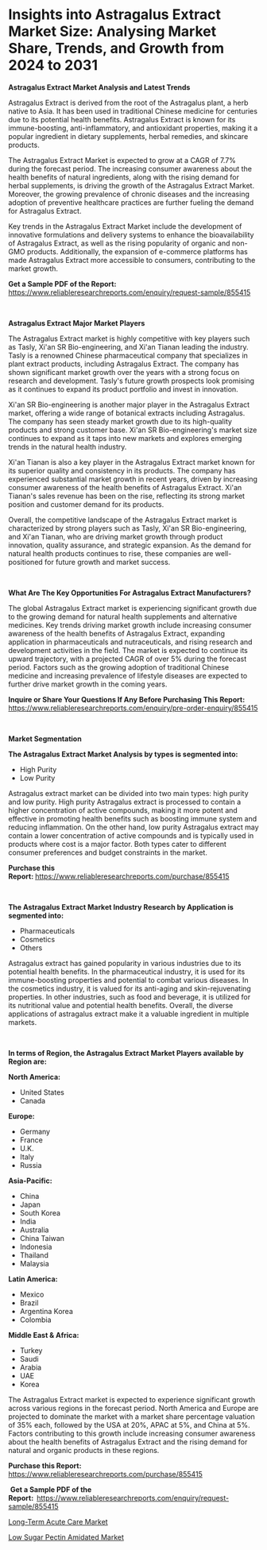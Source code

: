 <p><h1>Insights into Astragalus Extract Market Size: Analysing Market Share, Trends, and Growth from 2024 to 2031</h1></p><p><strong>Astragalus Extract Market Analysis and Latest Trends</strong></p>
<p><p>Astragalus Extract is derived from the root of the Astragalus plant, a herb native to Asia. It has been used in traditional Chinese medicine for centuries due to its potential health benefits. Astragalus Extract is known for its immune-boosting, anti-inflammatory, and antioxidant properties, making it a popular ingredient in dietary supplements, herbal remedies, and skincare products.</p><p>The Astragalus Extract Market is expected to grow at a CAGR of 7.7% during the forecast period. The increasing consumer awareness about the health benefits of natural ingredients, along with the rising demand for herbal supplements, is driving the growth of the Astragalus Extract Market. Moreover, the growing prevalence of chronic diseases and the increasing adoption of preventive healthcare practices are further fueling the demand for Astragalus Extract.</p><p>Key trends in the Astragalus Extract Market include the development of innovative formulations and delivery systems to enhance the bioavailability of Astragalus Extract, as well as the rising popularity of organic and non-GMO products. Additionally, the expansion of e-commerce platforms has made Astragalus Extract more accessible to consumers, contributing to the market growth.</p></p>
<p><strong>Get a Sample PDF of the Report:&nbsp;</strong> <a href="https://www.reliableresearchreports.com/enquiry/request-sample/855415">https://www.reliableresearchreports.com/enquiry/request-sample/855415</a></p>
<p>&nbsp;</p>
<p><strong>Astragalus Extract Major Market Players</strong></p>
<p><p>The Astragalus Extract market is highly competitive with key players such as Tasly, Xi'an SR Bio-engineering, and Xi'an Tianan leading the industry. Tasly is a renowned Chinese pharmaceutical company that specializes in plant extract products, including Astragalus Extract. The company has shown significant market growth over the years with a strong focus on research and development. Tasly's future growth prospects look promising as it continues to expand its product portfolio and invest in innovation.</p><p>Xi'an SR Bio-engineering is another major player in the Astragalus Extract market, offering a wide range of botanical extracts including Astragalus. The company has seen steady market growth due to its high-quality products and strong customer base. Xi'an SR Bio-engineering's market size continues to expand as it taps into new markets and explores emerging trends in the natural health industry.</p><p>Xi'an Tianan is also a key player in the Astragalus Extract market known for its superior quality and consistency in its products. The company has experienced substantial market growth in recent years, driven by increasing consumer awareness of the health benefits of Astragalus Extract. Xi'an Tianan's sales revenue has been on the rise, reflecting its strong market position and customer demand for its products.</p><p>Overall, the competitive landscape of the Astragalus Extract market is characterized by strong players such as Tasly, Xi'an SR Bio-engineering, and Xi'an Tianan, who are driving market growth through product innovation, quality assurance, and strategic expansion. As the demand for natural health products continues to rise, these companies are well-positioned for future growth and market success.</p></p>
<p>&nbsp;</p>
<p><strong>What Are The Key Opportunities For Astragalus Extract Manufacturers?</strong></p>
<p><p>The global Astragalus Extract market is experiencing significant growth due to the growing demand for natural health supplements and alternative medicines. Key trends driving market growth include increasing consumer awareness of the health benefits of Astragalus Extract, expanding application in pharmaceuticals and nutraceuticals, and rising research and development activities in the field. The market is expected to continue its upward trajectory, with a projected CAGR of over 5% during the forecast period. Factors such as the growing adoption of traditional Chinese medicine and increasing prevalence of lifestyle diseases are expected to further drive market growth in the coming years.</p></p>
<p><strong>Inquire or Share Your Questions If Any Before Purchasing This Report:</strong> <a href="https://www.reliableresearchreports.com/enquiry/pre-order-enquiry/855415">https://www.reliableresearchreports.com/enquiry/pre-order-enquiry/855415</a></p>
<p>&nbsp;</p>
<p><strong>Market Segmentation</strong></p>
<p><strong>The Astragalus Extract Market Analysis by types is segmented into:</strong></p>
<p><ul><li>High Purity</li><li>Low Purity</li></ul></p>
<p><p>Astragalus extract market can be divided into two main types: high purity and low purity. High purity Astragalus extract is processed to contain a higher concentration of active compounds, making it more potent and effective in promoting health benefits such as boosting immune system and reducing inflammation. On the other hand, low purity Astragalus extract may contain a lower concentration of active compounds and is typically used in products where cost is a major factor. Both types cater to different consumer preferences and budget constraints in the market.</p></p>
<p><strong>Purchase this Report:&nbsp;</strong><a href="https://www.reliableresearchreports.com/purchase/855415">https://www.reliableresearchreports.com/purchase/855415</a></p>
<p>&nbsp;</p>
<p><strong>The Astragalus Extract Market Industry Research by Application is segmented into:</strong></p>
<p><ul><li>Pharmaceuticals</li><li>Cosmetics</li><li>Others</li></ul></p>
<p><p>Astragalus extract has gained popularity in various industries due to its potential health benefits. In the pharmaceutical industry, it is used for its immune-boosting properties and potential to combat various diseases. In the cosmetics industry, it is valued for its anti-aging and skin-rejuvenating properties. In other industries, such as food and beverage, it is utilized for its nutritional value and potential health benefits. Overall, the diverse applications of astragalus extract make it a valuable ingredient in multiple markets.</p></p>
<p>&nbsp;</p>
<p><strong>In terms of Region, the Astragalus Extract Market Players available by Region are:</strong></p>
<p>
    <p> <strong> North America: </strong>
        <ul>
            <li>United States</li>
            <li>Canada</li>
        </ul>
        </p> 
    <p> <strong> Europe: </strong>
        <ul>
            <li>Germany</li>
            <li>France</li>
            <li>U.K.</li>
            <li>Italy</li>
            <li>Russia</li>
        </ul>
        </p> 
    <p> <strong> Asia-Pacific: </strong>
        <ul>
            <li>China</li>
            <li>Japan</li>
            <li>South Korea</li>
            <li>India</li>
            <li>Australia</li>
            <li>China Taiwan</li>
            <li>Indonesia</li>
            <li>Thailand</li>
            <li>Malaysia</li>
        </ul>
        </p> 
    <p> <strong> Latin America: </strong>
        <ul>
            <li>Mexico</li>
            <li>Brazil</li>
            <li>Argentina Korea</li>
            <li>Colombia</li>
        </ul>
        </p> 
    <p> <strong> Middle East & Africa: </strong>
        <ul>
            <li>Turkey</li>
            <li>Saudi</li>
            <li>Arabia</li>
            <li>UAE</li>
            <li>Korea</li>
        </ul>
    </p>
    </p>
<p><p>The Astragalus Extract market is expected to experience significant growth across various regions in the forecast period. North America and Europe are projected to dominate the market with a market share percentage valuation of 35% each, followed by the USA at 20%, APAC at 5%, and China at 5%. Factors contributing to this growth include increasing consumer awareness about the health benefits of Astragalus Extract and the rising demand for natural and organic products in these regions.</p></p>
<p><strong>Purchase this Report: </strong><a href="https://www.reliableresearchreports.com/purchase/855415">https://www.reliableresearchreports.com/purchase/855415</a></p>
<p>&nbsp;<strong>Get a Sample PDF of the Report:&nbsp;&nbsp;</strong><a href="https://www.reliableresearchreports.com/enquiry/request-sample/855415">https://www.reliableresearchreports.com/enquiry/request-sample/855415</a></p>
<p><strong></strong></p>
<p><p><a href="https://angry-finch-aaf.notion.site/Long-Term-Acute-Care-Market-Size-Growth-Outlook-from-2024-to-2031-projecting-at-Market-s-Trends-An-b749af9f4f60477cb317525b0d6af7b7">Long-Term Acute Care Market</a></p><p><a href="https://chivalrous-flock-a86.notion.site/Low-Sugar-Pectin-Amidated-Market-Size-Reflecting-a-Forecast-Till-2031-Market-By-Type-By-Applicatio-51334a7204a4459d96038a2b06bb580f">Low Sugar Pectin Amidated Market</a></p></p>